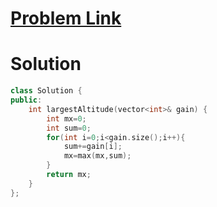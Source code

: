 # [Problem Link](https://leetcode.com/problems/find-the-highest-altitude/)
# Solution 
```cpp
class Solution {
public:
    int largestAltitude(vector<int>& gain) {
        int mx=0;
        int sum=0;
        for(int i=0;i<gain.size();i++){
            sum+=gain[i];
            mx=max(mx,sum);
        }
        return mx;
    }
};
